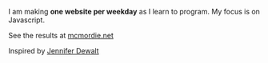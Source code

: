 I am making **one website per weekday** as I learn to program.  My focus is on Javascript.

See the results at [mcmordie.net](http://mcmordie.net)


Inspired by [Jennifer Dewalt](http://jenniferdewalt.com)